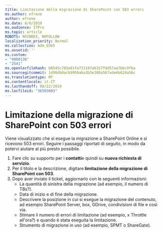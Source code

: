 ```yaml
---
title: Limitazione della migrazione di SharePoint con 503 errori
ms.author: efrene
author: efrene
ms.date: 8/8/2019
ms.audience: ITPro
ms.topic: article
ROBOTS: NOINDEX, NOFOLLOW
localization_priority: Normal
ms.collection: Adm_O365
ms.assetid: ''
ms.custom:
- "9000136"
- "2541"
ms.openlocfilehash: b0545c792e81fe733107a6157f4d57aa7bbc9fba
ms.sourcegitcommit: 1d98db8acb9959aba3b5e308a567ade6b62da56c
ms.translationtype: MT
ms.contentlocale: it-IT
ms.lasthandoff: 08/22/2019
ms.locfileid: "36503603"
---
```

# <a name="sharepoint-migration-throttling-with-503-errors"></a>Limitazione della migrazione di SharePoint con 503 errori

Viene visualizzato che si esegue la migrazione a SharePoint Online e si ricevono 503 errori. Seguire i passaggi riportati di seguito, in modo da potervi aiutare al più presto possibile. 

1. Fare clic su supporto per i **contatti**e quindi su **nuova richiesta di servizio**.
2. Per il titolo e la descrizione, digitare **limitazione della migrazione di SharePoint con 503**.
3. Dopo aver inviato il ticket, aggiornarlo con le seguenti informazioni:
    - La quantità di sinistra della migrazione (ad esempio, il numero di TBs?).
    - Data di inizio e di fine della migrazione.
    - Descrivere la posizione in cui si esegue la migrazione del contenuto, ad esempio SharePoint Server, box, GDrive, condivisioni di file e così via.
    - Stimare il numero di errori di limitazione (ad esempio, x Throttle all'ora?) e quando è stata eseguita la limitazione.
    - Strumento di migrazione in uso (ad esempio, SPMT o ShareGate).



